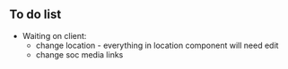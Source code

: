 ## To do list

- Waiting on client:
  - change location - everything in location component will need edit
  - change soc media links
